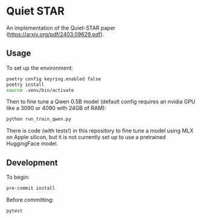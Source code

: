 # Quiet STAR

An implementation of the Quiet-STAR paper (https://arxiv.org/pdf/2403.09629.pdf).

## Usage
To set up the environment:
```bash
poetry config keyring.enabled false
poetry install
source .venv/bin/activate
```
Then to fine tune a Qwen 0.5B model (default config requires an nvidia GPU like a 3090 or 4090 with 24GB of RAM):
```bash
python run_train_qwen.py
```
There is code (with tests!) in this repository to fine tune a model using MLX on Apple silicon, but it is not currently set up to use a pretrained HuggingFace model.

## Development
To begin:
```bash
pre-commit install
```
Before committing:
```
pytest
```

